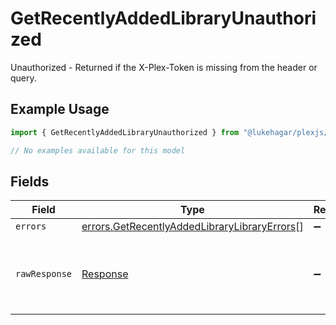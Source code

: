 # GetRecentlyAddedLibraryUnauthorized

Unauthorized - Returned if the X-Plex-Token is missing from the header or query.

## Example Usage

```typescript
import { GetRecentlyAddedLibraryUnauthorized } from "@lukehagar/plexjs/sdk/models/errors";

// No examples available for this model
```

## Fields

| Field                                                                                                               | Type                                                                                                                | Required                                                                                                            | Description                                                                                                         |
| ------------------------------------------------------------------------------------------------------------------- | ------------------------------------------------------------------------------------------------------------------- | ------------------------------------------------------------------------------------------------------------------- | ------------------------------------------------------------------------------------------------------------------- |
| `errors`                                                                                                            | [errors.GetRecentlyAddedLibraryLibraryErrors](../../../sdk/models/errors/getrecentlyaddedlibrarylibraryerrors.md)[] | :heavy_minus_sign:                                                                                                  | N/A                                                                                                                 |
| `rawResponse`                                                                                                       | [Response](https://developer.mozilla.org/en-US/docs/Web/API/Response)                                               | :heavy_minus_sign:                                                                                                  | Raw HTTP response; suitable for custom response parsing                                                             |